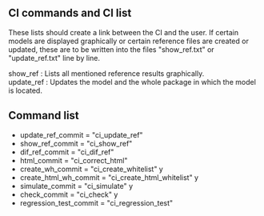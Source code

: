 
## CI commands and CI list

These lists should create a link between the CI and the user. If certain models are displayed graphically or certain reference files are created or updated, these are to be written into the files "show_ref.txt" or "update_ref.txt" line by line. 

show_ref : Lists all mentioned reference results graphically.  
update_ref : Updates the model and the whole package in which the model is located.

## Command list
- update_ref_commit = "ci_update_ref"
- show_ref_commit = "ci_show_ref"
- dif_ref_commit = "ci_dif_ref"
- html_commit = "ci_correct_html"
- create_wh_commit = "ci_create_whitelist" y
- create_html_wh_commit = "ci_create_html_whitelist"  y
- simulate_commit = "ci_simulate" y
- check_commit = "ci_check" y
- regression_test_commit = "ci_regression_test"
